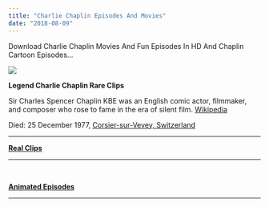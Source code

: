 ```yaml
---
title: "Charlie Chaplin Episodes And Movies"
date: "2018-08-09"
---
```


Download Charlie Chaplin Movies And Fun Episodes In HD And Chaplin Cartoon Episodes…

[![](https://1.bp.blogspot.com/-27G6GBOGBO0/W2xzRTZKPGI/AAAAAAAAAbY/50CCT7I4ZwYyUU-9BVVrLPN3_7dnk15hQCLcBGAs/s640/Charlie{2bdbed38d32e7704a3eaa20af56e2289d0665505d01c3d892d71953ac3249a13}2BChaplin_TamilKidz.tk{2bdbed38d32e7704a3eaa20af56e2289d0665505d01c3d892d71953ac3249a13}2B.png)](https://1.bp.blogspot.com/-27G6GBOGBO0/W2xzRTZKPGI/AAAAAAAAAbY/50CCT7I4ZwYyUU-9BVVrLPN3_7dnk15hQCLcBGAs/s1600/Charlie{2bdbed38d32e7704a3eaa20af56e2289d0665505d01c3d892d71953ac3249a13}2BChaplin_TamilKidz.tk{2bdbed38d32e7704a3eaa20af56e2289d0665505d01c3d892d71953ac3249a13}2B.png)

  

**Legend Charlie Chaplin Rare Clips**

Sir Charles Spencer Chaplin KBE was an English comic actor, filmmaker, and composer who rose to fame in the era of silent film. [Wikipedia](https://en.m.wikipedia.org/wiki/Charlie_Chaplin)

Died: 25 December 1977, [Corsier-sur-Vevey, Switzerland](https://www.google.com/search?client=ms-opera-mini-android&q=Corsier-sur-Vevey+Switzerland&stick=H4sIAAAAAAAAAOPgE-LQz9U3MMxJNlXiBLFMUyrLLLXks5Ot9AtS8wtyUvVTUpNTE4tTU-ILUouK8_OsUjJTUwDvdaEJOAAAAA&sa=X&ved=2ahUKEwiU34v2-_HcAhWCu7wKHbH8AHMQmxMoADAFegQICxAN)

* * *

**[Real Clips](http://www.tamilkidz.tk/p/chaplin-real-clips.html)**

* * *

[  
](http://www.tamilkidz.tk/p/chaplins-animation-episodes.html)

**[Animated Episodes](http://www.tamilkidz.tk/p/chaplins-animation-episodes.html)**  

* * *
